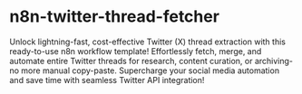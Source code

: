 # n8n-twitter-thread-fetcher
Unlock lightning-fast, cost-effective Twitter (X) thread extraction with this ready-to-use n8n workflow template! Effortlessly fetch, merge, and automate entire Twitter threads for research, content curation, or archiving-no more manual copy-paste. Supercharge your social media automation and save time with seamless Twitter API integration!
